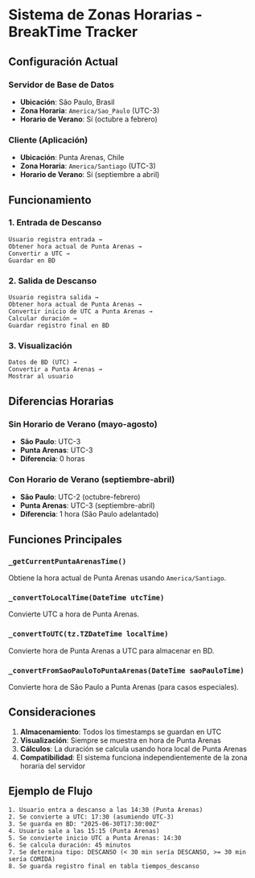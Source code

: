 # Sistema de Zonas Horarias - BreakTime Tracker

## Configuración Actual

### Servidor de Base de Datos
- **Ubicación**: São Paulo, Brasil
- **Zona Horaria**: `America/Sao_Paulo` (UTC-3)
- **Horario de Verano**: Sí (octubre a febrero)

### Cliente (Aplicación)
- **Ubicación**: Punta Arenas, Chile
- **Zona Horaria**: `America/Santiago` (UTC-3)
- **Horario de Verano**: Sí (septiembre a abril)

## Funcionamiento

### 1. Entrada de Descanso
```
Usuario registra entrada → 
Obtener hora actual de Punta Arenas → 
Convertir a UTC → 
Guardar en BD
```

### 2. Salida de Descanso
```
Usuario registra salida → 
Obtener hora actual de Punta Arenas → 
Convertir inicio de UTC a Punta Arenas → 
Calcular duración → 
Guardar registro final en BD
```

### 3. Visualización
```
Datos de BD (UTC) → 
Convertir a Punta Arenas → 
Mostrar al usuario
```

## Diferencias Horarias

### Sin Horario de Verano (mayo-agosto)
- **São Paulo**: UTC-3
- **Punta Arenas**: UTC-3
- **Diferencia**: 0 horas

### Con Horario de Verano (septiembre-abril)
- **São Paulo**: UTC-2 (octubre-febrero)
- **Punta Arenas**: UTC-3 (septiembre-abril)
- **Diferencia**: 1 hora (São Paulo adelantado)

## Funciones Principales

### `_getCurrentPuntaArenasTime()`
Obtiene la hora actual de Punta Arenas usando `America/Santiago`.

### `_convertToLocalTime(DateTime utcTime)`
Convierte UTC a hora de Punta Arenas.

### `_convertToUTC(tz.TZDateTime localTime)`
Convierte hora de Punta Arenas a UTC para almacenar en BD.

### `_convertFromSaoPauloToPuntaArenas(DateTime saoPauloTime)`
Convierte hora de São Paulo a Punta Arenas (para casos especiales).

## Consideraciones

1. **Almacenamiento**: Todos los timestamps se guardan en UTC
2. **Visualización**: Siempre se muestra en hora de Punta Arenas
3. **Cálculos**: La duración se calcula usando hora local de Punta Arenas
4. **Compatibilidad**: El sistema funciona independientemente de la zona horaria del servidor

## Ejemplo de Flujo

```
1. Usuario entra a descanso a las 14:30 (Punta Arenas)
2. Se convierte a UTC: 17:30 (asumiendo UTC-3)
3. Se guarda en BD: "2025-06-30T17:30:00Z"
4. Usuario sale a las 15:15 (Punta Arenas)
5. Se convierte inicio UTC a Punta Arenas: 14:30
6. Se calcula duración: 45 minutos
7. Se determina tipo: DESCANSO (< 30 min sería DESCANSO, >= 30 min sería COMIDA)
8. Se guarda registro final en tabla tiempos_descanso
```
